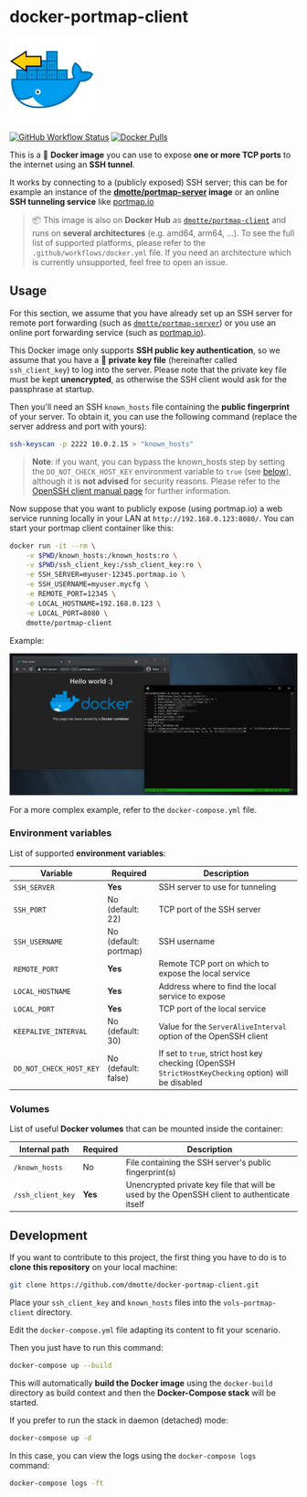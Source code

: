 # docker-portmap-client

![](portmap-client-icon-149.png)

[![GitHub Workflow Status](https://img.shields.io/github/workflow/status/dmotte/docker-portmap-client/docker?logo=github&style=flat-square)](https://github.com/dmotte/docker-portmap-client/actions)
[![Docker Pulls](https://img.shields.io/docker/pulls/dmotte/portmap-client?logo=docker&style=flat-square)](https://hub.docker.com/r/dmotte/portmap-client)

This is a :whale: **Docker image** you can use to expose **one or more TCP ports** to the internet using an **SSH tunnel**.

It works by connecting to a (publicly exposed) SSH server; this can be for example an instance of the **[dmotte/portmap-server](https://github.com/dmotte/docker-portmap-server.git) image** or an online **SSH tunneling service** like [portmap.io](https://portmap.io/)

> :package: This image is also on **Docker Hub** as [`dmotte/portmap-client`](https://hub.docker.com/r/dmotte/portmap-client) and runs on **several architectures** (e.g. amd64, arm64, ...). To see the full list of supported platforms, please refer to the `.github/workflows/docker.yml` file. If you need an architecture which is currently unsupported, feel free to open an issue.

## Usage

For this section, we assume that you have already set up an SSH server for remote port forwarding (such as [`dmotte/portmap-server`](https://hub.docker.com/r/dmotte/portmap-server)) or you use an online port forwarding service (such as [portmap.io](https://portmap.io/)).

This Docker image only supports **SSH public key authentication**, so we assume that you have a :key: **private key file** (hereinafter called `ssh_client_key`) to log into the server. Please note that the private key file must be kept **unencrypted**, as otherwise the SSH client would ask for the passphrase at startup.

Then you'll need an SSH `known_hosts` file containing the **public fingerprint** of your server. To obtain it, you can use the following command (replace the server address and port with yours):

```bash
ssh-keyscan -p 2222 10.0.2.15 > "known_hosts"
```

> **Note**: if you want, you can bypass the known_hosts step by setting the `DO_NOT_CHECK_HOST_KEY` environment variable to `true` (see [below](#Environment-variables)), although it is **not advised** for security reasons. Please refer to the [OpenSSH client manual page](https://linux.die.net/man/1/ssh) for further information.

Now suppose that you want to publicly expose (using portmap.io) a web service running locally in your LAN at `http://192.168.0.123:8080/`. You can start your portmap client container like this:

```bash
docker run -it --rm \
    -v $PWD/known_hosts:/known_hosts:ro \
    -v $PWD/ssh_client_key:/ssh_client_key:ro \
    -e SSH_SERVER=myuser-12345.portmap.io \
    -e SSH_USERNAME=myuser.mycfg \
    -e REMOTE_PORT=12345 \
    -e LOCAL_HOSTNAME=192.168.0.123 \
    -e LOCAL_PORT=8080 \
    dmotte/portmap-client
```

Example:

![screen01](screen01.png)

For a more complex example, refer to the `docker-compose.yml` file.

### Environment variables

List of supported **environment variables**:

Variable                | Required              | Description
----------------------- | --------------------- | ---
`SSH_SERVER`            | **Yes**               | SSH server to use for tunneling
`SSH_PORT`              | No (default: 22)      | TCP port of the SSH server
`SSH_USERNAME`          | No (default: portmap) | SSH username
`REMOTE_PORT`           | **Yes**               | Remote TCP port on which to expose the local service
`LOCAL_HOSTNAME`        | **Yes**               | Address where to find the local service to expose
`LOCAL_PORT`            | **Yes**               | TCP port of the local service
`KEEPALIVE_INTERVAL`    | No (default: 30)      | Value for the `ServerAliveInterval` option of the OpenSSH client
`DO_NOT_CHECK_HOST_KEY` | No (default: false)   | If set to `true`, strict host key checking (OpenSSH `StrictHostKeyChecking` option) will be disabled

### Volumes

List of useful **Docker volumes** that can be mounted inside the container:

Internal path     | Required | Description
----------------- | -------- | ---
`/known_hosts`    | No       | File containing the SSH server's public fingerprint(s)
`/ssh_client_key` | **Yes**  | Unencrypted private key file that will be used by the OpenSSH client to authenticate itself

## Development

If you want to contribute to this project, the first thing you have to do is to **clone this repository** on your local machine:

```bash
git clone https://github.com/dmotte/docker-portmap-client.git
```

Place your `ssh_client_key` and `known_hosts` files into the `vols-portmap-client` directory.

Edit the `docker-compose.yml` file adapting its content to fit your scenario.

Then you just have to run this command:

```bash
docker-compose up --build
```

This will automatically **build the Docker image** using the `docker-build` directory as build context and then the **Docker-Compose stack** will be started.

If you prefer to run the stack in daemon (detached) mode:

```bash
docker-compose up -d
```

In this case, you can view the logs using the `docker-compose logs` command:

```bash
docker-compose logs -ft
```
